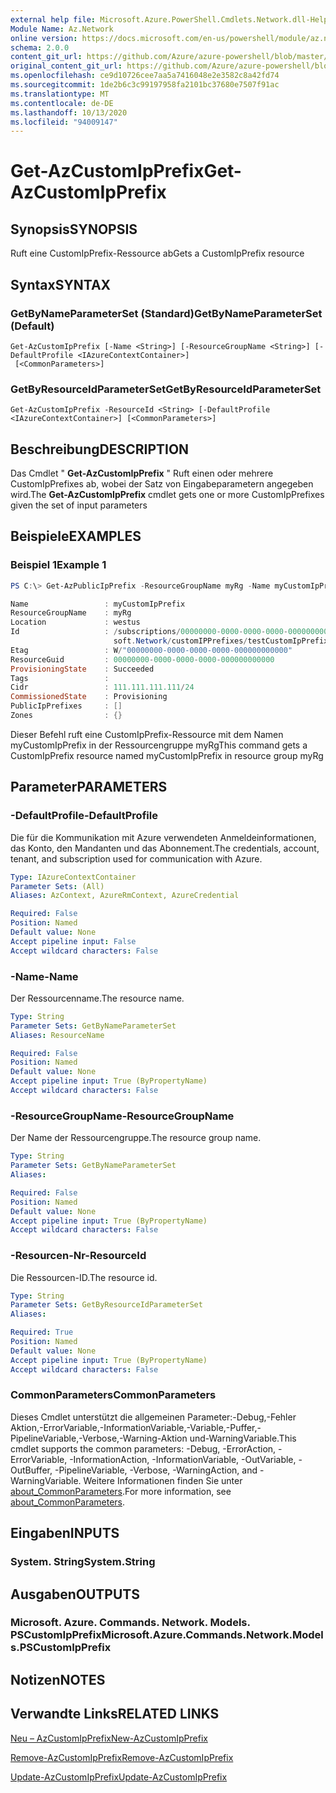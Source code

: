 ```yaml
---
external help file: Microsoft.Azure.PowerShell.Cmdlets.Network.dll-Help.xml
Module Name: Az.Network
online version: https://docs.microsoft.com/en-us/powershell/module/az.network/get-azcustomipprefix
schema: 2.0.0
content_git_url: https://github.com/Azure/azure-powershell/blob/master/src/Network/Network/help/Get-AzCustomIpPrefix.md
original_content_git_url: https://github.com/Azure/azure-powershell/blob/master/src/Network/Network/help/Get-AzCustomIpPrefix.md
ms.openlocfilehash: ce9d10726cee7aa5a7416048e2e3582c8a42fd74
ms.sourcegitcommit: 1de2b6c3c99197958fa2101bc37680e7507f91ac
ms.translationtype: MT
ms.contentlocale: de-DE
ms.lasthandoff: 10/13/2020
ms.locfileid: "94009147"
---
```

# <span data-ttu-id="97a1d-101">Get-AzCustomIpPrefix</span><span class="sxs-lookup"><span data-stu-id="97a1d-101">Get-AzCustomIpPrefix</span></span>

## <span data-ttu-id="97a1d-102">Synopsis</span><span class="sxs-lookup"><span data-stu-id="97a1d-102">SYNOPSIS</span></span>
<span data-ttu-id="97a1d-103">Ruft eine CustomIpPrefix-Ressource ab</span><span class="sxs-lookup"><span data-stu-id="97a1d-103">Gets a CustomIpPrefix resource</span></span>

## <span data-ttu-id="97a1d-104">Syntax</span><span class="sxs-lookup"><span data-stu-id="97a1d-104">SYNTAX</span></span>

### <span data-ttu-id="97a1d-105">GetByNameParameterSet (Standard)</span><span class="sxs-lookup"><span data-stu-id="97a1d-105">GetByNameParameterSet (Default)</span></span>
```
Get-AzCustomIpPrefix [-Name <String>] [-ResourceGroupName <String>] [-DefaultProfile <IAzureContextContainer>]
 [<CommonParameters>]
```

### <span data-ttu-id="97a1d-106">GetByResourceIdParameterSet</span><span class="sxs-lookup"><span data-stu-id="97a1d-106">GetByResourceIdParameterSet</span></span>
```
Get-AzCustomIpPrefix -ResourceId <String> [-DefaultProfile <IAzureContextContainer>] [<CommonParameters>]
```

## <span data-ttu-id="97a1d-107">Beschreibung</span><span class="sxs-lookup"><span data-stu-id="97a1d-107">DESCRIPTION</span></span>
<span data-ttu-id="97a1d-108">Das Cmdlet " **Get-AzCustomIpPrefix** " Ruft einen oder mehrere CustomIpPrefixes ab, wobei der Satz von Eingabeparametern angegeben wird.</span><span class="sxs-lookup"><span data-stu-id="97a1d-108">The **Get-AzCustomIpPrefix** cmdlet gets one or more CustomIpPrefixes given the set of input parameters</span></span>

## <span data-ttu-id="97a1d-109">Beispiele</span><span class="sxs-lookup"><span data-stu-id="97a1d-109">EXAMPLES</span></span>

### <span data-ttu-id="97a1d-110">Beispiel 1</span><span class="sxs-lookup"><span data-stu-id="97a1d-110">Example 1</span></span>
```powershell
PS C:\> Get-AzPublicIpPrefix -ResourceGroupName myRg -Name myCustomIpPrefix

Name                 : myCustomIpPrefix
ResourceGroupName    : myRg
Location             : westus
Id                   : /subscriptions/00000000-0000-0000-0000-000000000000/resourceGroups/byoip-test-rg/providers/Micro
                       soft.Network/customIPPrefixes/testCustomIpPrefix
Etag                 : W/"00000000-0000-0000-0000-000000000000"
ResourceGuid         : 00000000-0000-0000-0000-000000000000
ProvisioningState    : Succeeded
Tags                 :
Cidr                 : 111.111.111.111/24
CommissionedState    : Provisioning
PublicIpPrefixes     : []
Zones                : {}
```

<span data-ttu-id="97a1d-111">Dieser Befehl ruft eine CustomIpPrefix-Ressource mit dem Namen myCustomIpPrefix in der Ressourcengruppe myRg</span><span class="sxs-lookup"><span data-stu-id="97a1d-111">This command gets a CustomIpPrefix resource named myCustomIpPrefix in resource group myRg</span></span>

## <span data-ttu-id="97a1d-112">Parameter</span><span class="sxs-lookup"><span data-stu-id="97a1d-112">PARAMETERS</span></span>

### <span data-ttu-id="97a1d-113">-DefaultProfile</span><span class="sxs-lookup"><span data-stu-id="97a1d-113">-DefaultProfile</span></span>
<span data-ttu-id="97a1d-114">Die für die Kommunikation mit Azure verwendeten Anmeldeinformationen, das Konto, den Mandanten und das Abonnement.</span><span class="sxs-lookup"><span data-stu-id="97a1d-114">The credentials, account, tenant, and subscription used for communication with Azure.</span></span>

```yaml
Type: IAzureContextContainer
Parameter Sets: (All)
Aliases: AzContext, AzureRmContext, AzureCredential

Required: False
Position: Named
Default value: None
Accept pipeline input: False
Accept wildcard characters: False
```

### <span data-ttu-id="97a1d-115">-Name</span><span class="sxs-lookup"><span data-stu-id="97a1d-115">-Name</span></span>
<span data-ttu-id="97a1d-116">Der Ressourcenname.</span><span class="sxs-lookup"><span data-stu-id="97a1d-116">The resource name.</span></span>

```yaml
Type: String
Parameter Sets: GetByNameParameterSet
Aliases: ResourceName

Required: False
Position: Named
Default value: None
Accept pipeline input: True (ByPropertyName)
Accept wildcard characters: False
```

### <span data-ttu-id="97a1d-117">-ResourceGroupName</span><span class="sxs-lookup"><span data-stu-id="97a1d-117">-ResourceGroupName</span></span>
<span data-ttu-id="97a1d-118">Der Name der Ressourcengruppe.</span><span class="sxs-lookup"><span data-stu-id="97a1d-118">The resource group name.</span></span>

```yaml
Type: String
Parameter Sets: GetByNameParameterSet
Aliases:

Required: False
Position: Named
Default value: None
Accept pipeline input: True (ByPropertyName)
Accept wildcard characters: False
```

### <span data-ttu-id="97a1d-119">-Resourcen-Nr</span><span class="sxs-lookup"><span data-stu-id="97a1d-119">-ResourceId</span></span>
<span data-ttu-id="97a1d-120">Die Ressourcen-ID.</span><span class="sxs-lookup"><span data-stu-id="97a1d-120">The resource id.</span></span>

```yaml
Type: String
Parameter Sets: GetByResourceIdParameterSet
Aliases:

Required: True
Position: Named
Default value: None
Accept pipeline input: True (ByPropertyName)
Accept wildcard characters: False
```

### <span data-ttu-id="97a1d-121">CommonParameters</span><span class="sxs-lookup"><span data-stu-id="97a1d-121">CommonParameters</span></span>
<span data-ttu-id="97a1d-122">Dieses Cmdlet unterstützt die allgemeinen Parameter:-Debug,-Fehler Aktion,-ErrorVariable,-InformationVariable,-Variable,-Puffer,-PipelineVariable,-Verbose,-Warning-Aktion und-WarningVariable.</span><span class="sxs-lookup"><span data-stu-id="97a1d-122">This cmdlet supports the common parameters: -Debug, -ErrorAction, -ErrorVariable, -InformationAction, -InformationVariable, -OutVariable, -OutBuffer, -PipelineVariable, -Verbose, -WarningAction, and -WarningVariable.</span></span> <span data-ttu-id="97a1d-123">Weitere Informationen finden Sie unter [about_CommonParameters](http://go.microsoft.com/fwlink/?LinkID=113216).</span><span class="sxs-lookup"><span data-stu-id="97a1d-123">For more information, see [about_CommonParameters](http://go.microsoft.com/fwlink/?LinkID=113216).</span></span>

## <span data-ttu-id="97a1d-124">Eingaben</span><span class="sxs-lookup"><span data-stu-id="97a1d-124">INPUTS</span></span>

### <span data-ttu-id="97a1d-125">System. String</span><span class="sxs-lookup"><span data-stu-id="97a1d-125">System.String</span></span>

## <span data-ttu-id="97a1d-126">Ausgaben</span><span class="sxs-lookup"><span data-stu-id="97a1d-126">OUTPUTS</span></span>

### <span data-ttu-id="97a1d-127">Microsoft. Azure. Commands. Network. Models. PSCustomIpPrefix</span><span class="sxs-lookup"><span data-stu-id="97a1d-127">Microsoft.Azure.Commands.Network.Models.PSCustomIpPrefix</span></span>

## <span data-ttu-id="97a1d-128">Notizen</span><span class="sxs-lookup"><span data-stu-id="97a1d-128">NOTES</span></span>

## <span data-ttu-id="97a1d-129">Verwandte Links</span><span class="sxs-lookup"><span data-stu-id="97a1d-129">RELATED LINKS</span></span>

[<span data-ttu-id="97a1d-130">Neu – AzCustomIpPrefix</span><span class="sxs-lookup"><span data-stu-id="97a1d-130">New-AzCustomIpPrefix</span></span>](./New-AzCustomIpPrefix.md)

[<span data-ttu-id="97a1d-131">Remove-AzCustomIpPrefix</span><span class="sxs-lookup"><span data-stu-id="97a1d-131">Remove-AzCustomIpPrefix</span></span>](./Remove-AzCustomIpPrefix.md)

[<span data-ttu-id="97a1d-132">Update-AzCustomIpPrefix</span><span class="sxs-lookup"><span data-stu-id="97a1d-132">Update-AzCustomIpPrefix</span></span>](./Update-AzCustomIpPrefix.md)
